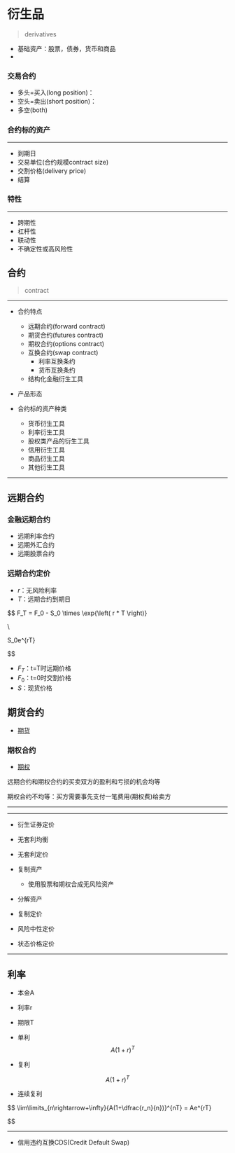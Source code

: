 # 衍生品
> derivatives

- 基础资产：股票，债券，货币和商品
-

### 交易合约
- 多头=买入(long position)：
- 空头=卖出(short position)：
- 多空(both)

### 合约标的资产
---
- 到期日
- 交易单位(合约规模contract size)
- 交割价格(delivery price)
- 结算

### 特性
---
- 跨期性
- 杠杆性
- 联动性
- 不确定性或高风险性


## 合约
> contract
---
- 合约特点
    - 远期合约(forward contract)
    - 期货合约(futures contract)
    - 期权合约(options contract)
    - 互换合约(swap contract)
        - 利率互换条约
        - 货币互换条约
    - 结构化金融衍生工具

- 产品形态

- 合约标的资产种类
    - 货币衍生工具
    - 利率衍生工具
    - 股权类产品的衍生工具
    - 信用衍生工具
    - 商品衍生工具
    - 其他衍生工具


---

## 远期合约


### 金融远期合约
- 远期利率合约
- 远期外汇合约
- 远期股票合约

### 远期合约定价

- $r$：无风险利率
- $T$：远期合约到期日

$$
F_T = F_0 - S_0 \times \exp{\left( r * T \right)}

\\

S_0e^{rT}

$$
- $F_T$：t=T时远期价格
- $F_0$：t=0时交割价格
- $S$：现货价格



## 期货合约
- [期货](future.md)


### 期权合约

- [期权](option.md)

远期合约和期权合约的买卖双方的盈利和亏损的机会均等

期权合约不均等：买方需要事先支付一笔费用(期权费)给卖方


---

---




- 衍生证券定价

- 无套利均衡

- 无套利定价

- 复制资产
    - 使用股票和期权合成无风险资产
- 分解资产

- 复制定价
- 风险中性定价
- 状态价格定价

---
## 利率

- 本金A
- 利率r

- 期限T

- 单利
$$
A(1+r)^T
$$
- 复利

$$
A(1+r)^T
$$

- 连续复利

$$
\lim\limits_{n\rightarrow+\infty}{A(1+\dfrac{r_n}{n})}^{nT} = Ae^{rT}


$$


---

- 信用违约互换CDS(Credit Default Swap)
